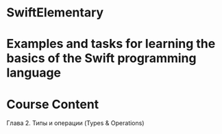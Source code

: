 # SwiftElementary
# Examples and tasks for learning the basics of the Swift programming language

# Сourse Сontent
Глава 2. Типы и операции (Types & Operations)
